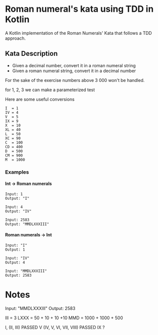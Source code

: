 # Roman numeral's kata using TDD in Kotlin

A Kotlin implementation of the Roman Numerals' Kata that follows a TDD approach. 

## Kata Description

 - Given a decimal number, convert it in a roman numeral string
 - Given a roman numeral string, convert it in a decimal number

For the sake of the exercise numbers above 3 000 won't be handled.

for 1, 2, 3 we can make a parameterized test

Here are some useful conversions
```
I  = 1
IV = 4
V  = 5
IX = 9
X  = 10
XL = 40
L  = 50
XC = 90
C  = 100
CD = 400
D  = 500
CM = 900
M  = 1000
```

### Examples
#### Int → Roman numerals
```
Input: 1
Output: "I"

Input: 4
Output: "IV"

Input: 2583
Output: "MMDLXXXIII"
```

#### Roman numerals → Int

```
Input: "I"
Output: 1

Input: "IV"
Output: 4

Input: "MMDLXXXIII"
Output: 2583
```

# Notes
Input: "MMDLXXXIII"
Output: 2583

III = 3
LXXX = 50 + 10 + 10 +10
MMD = 1000 + 1000 + 500


I, (II, III) PASSED
V (IV, V, VI, VII, VIII) PASSED
IX ?